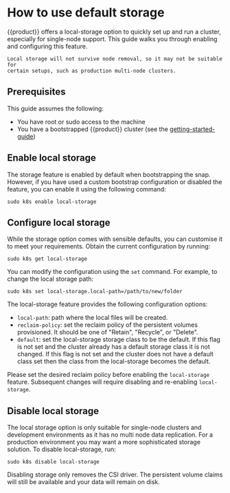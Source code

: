 # How to use default storage

{{product}} offers a local-storage option to quickly set up and run a
cluster, especially for single-node support. This guide walks you through
enabling and configuring this feature.

```{warning}
Local storage will not survive node removal, so it may not be suitable for
certain setups, such as production multi-node clusters.
```

## Prerequisites

This guide assumes the following:

- You have root or sudo access to the machine
- You have a bootstrapped {{product}} cluster (see the
  [getting-started-guide])

## Enable local storage

The storage feature is enabled by default when bootstrapping the snap. However,
if you have used a custom bootstrap configuration or disabled the feature, you
can enable it using the following command:

```
sudo k8s enable local-storage
```

## Configure local storage

While the storage option comes with sensible defaults, you can customise it to
meet your requirements. Obtain the current configuration by running:

```
sudo k8s get local-storage
```

You can modify the configuration using the `set` command. For example, to
change the local storage path:

```
sudo k8s set local-storage.local-path=/path/to/new/folder
```

The local-storage feature provides the following configuration options:

- `local-path`: path where the local files will be created.
- `reclaim-policy`: set the reclaim policy of the persistent volumes
  provisioned. It should be one of "Retain", "Recycle", or "Delete".
- `default`: set the local-storage storage class to be the default. If
  this flag is not set and the cluster already has a default storage class it
  is not changed. If this flag is not set and the cluster does not have a
  default class set then the class from the local-storage becomes the default.


Please set the desired reclaim policy before enabling the ``local-storage``
feature. Subsequent changes will require disabling and re-enabling
``local-storage``.


## Disable local storage

The local storage option is only suitable for single-node clusters and
development environments as it has no multi node data replication. For a
production environment you may want a more sophisticated storage solution. To
disable local-storage, run:

```
sudo k8s disable local-storage
```

Disabling storage only removes the CSI driver. The persistent volume claims
will still be available and your data will remain on disk.

<!-- LINKS -->
[getting-started-guide]: ../../tutorial/getting-started.md
